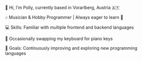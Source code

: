 👋 Hi, I'm Polly, currently based in Vorarlberg, Austria 🇦🇹

🎶 Musician & Hobby Programmer | Always eager to learn 🌱

💻 Skills: Familiar with multiple frontend and backend languages

🎹 Occasionally swapping my keyboard for piano keys

🎯 Goals: Continuously improving and exploring new programming languages